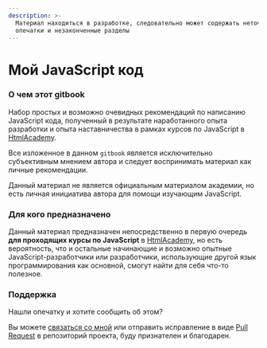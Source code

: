 ```yaml
---
description: >-
  Материал находиться в разработке, следовательно может содержать неточности и
  опечатки и незаконченные разделы
---
```


# Мой JavaScript код

### О чем этот gitbook

Набор простых и возможно очевидных рекомендаций по написанию JavaScript кода, полученный в результате наработанного опыта разработки и опыта наставничества в рамках курсов по JavaScript в [HtmlAcademy](https://htmlacademy.ru). 

Все изложенное в данном `gitbook` является исключительно субъективным мнением автора и следует воспринимать материал как личные рекомендации.

Данный материал не является официальным материалом академии, но есть личная инициатива автора для помощи изучающим JavaScript.

### Для кого предназначено

Данный материал предназначен непосредственно в первую очередь **для проходящих курсы по JavaScript** в [HtmlAcademy](https://htmlacademy.ru), но есть вероятность, что и остальные начинающие и возможно опытные JavaScript-разработчики или разработчики, использующие другой язык программирования как основной, смогут найти для себя что-то полезное.

### Поддержка

Нашли опечатку и хотите сообщить об этом?

Вы можете [связаться со мной](mailto:xufocoder@gmail.com) или отправить исправление в виде [Pull Request](https://github.com/ufocoder/my-javascript-code/compare) в репозиторий проекта, буду  признателен и благодарен.  





